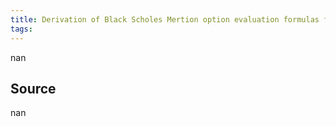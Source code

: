 ```yaml
---
title: Derivation of Black Scholes Mertion option evaluation formulas from binomial trees
tags: 
---
```


nan

## Source
nan
